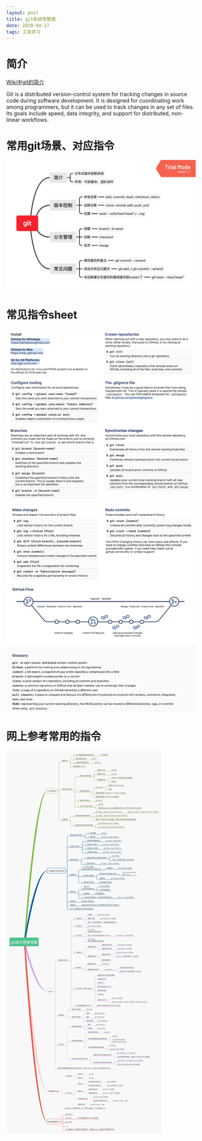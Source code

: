 ```yaml
---
layout: post
title: git系统性整理
date: 2020-04-27
tags: 工具学习
---
```


# 简介

[Wiki中git的简介](https://en.wikipedia.org/wiki/Git)

Git is a distributed version-control system for tracking changes in source code during software 
development. It is designed for coordinating work among programmers, but it can be used to track 
changes in any set of files. Its goals include speed, data integrity, and support for distributed, 
non-linear workflows.

# 常用git场景、对应指令

![](/images/posts/0427_git_tutorial/img1.png)

# 常见指令sheet

![](/images/posts/0427_git_tutorial/img3.jpg)

![](/images/posts/0427_git_tutorial/img4.jpg)

# 网上参考常用的指令

![](/images/posts/0427_git_tutorial/img2.jpg)